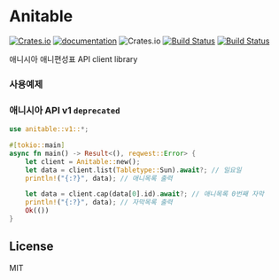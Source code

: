 # Anitable

[![Crates.io](https://img.shields.io/crates/v/anitable)](https://crates.io/crates/anitable)
[![documentation](https://docs.rs/anitable/badge.svg)](https://docs.rs/anitable)
![Crates.io](https://img.shields.io/crates/l/anitable)
[![Build Status](https://travis-ci.com/vbalien/anitable-rs.svg?branch=master)](https://travis-ci.com/vbalien/anitable-rs)
[![Build Status](https://drone.alien.moe/api/badges/vbalien/anitable-rs/status.svg?ref=master)](https://drone.alien.moe/vbalien/anitable-rs)

애니시아 애니편성표 API client library

### 사용예제

### 애니시아 API v1 `deprecated`

```rust
use anitable::v1::*;

#[tokio::main]
async fn main() -> Result<(), reqwest::Error> {
    let client = Anitable::new();
    let data = client.list(Tabletype::Sun).await?; // 일요일
    println!("{:?}", data); // 애니목록 출력

    let data = client.cap(data[0].id).await?; // 애니목록 0번째 자막
    println!("{:?}", data); // 자막목록 출력
    Ok(())
}
```

## License

MIT
